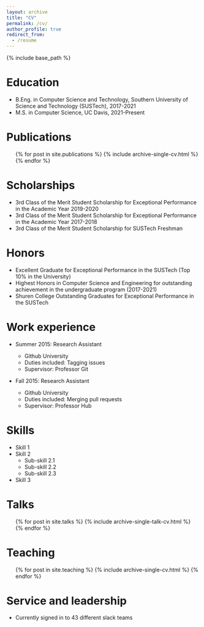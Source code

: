 ```yaml
---
layout: archive
title: "CV"
permalink: /cv/
author_profile: true
redirect_from:
  - /resume
---
```


{% include base_path %}

Education
======
* B.Eng. in Computer Science and Technology, Southern University of Science and Technology (SUSTech), 2017-2021
* M.S. in Computer Science, UC Davis, 2021-Present

Publications
======
  <ul>{% for post in site.publications %}
    {% include archive-single-cv.html %}
  {% endfor %}</ul>

Scholarships
======
* 3rd Class of the Merit Student Scholarship for Exceptional Performance in the Academic Year 2019-2020    
* 3rd Class of the Merit Student Scholarship for Exceptional Performance in the Academic Year 2017-2018  
* 3rd Class of the Merit Student Scholarship for SUSTech Freshman 

Honors
======
* Excellent Graduate for Exceptional Performance in the SUSTech (Top 10% in the University)
* Highest Honors in Computer Science and Engineering for outstanding achievement in the undergraduate program (2017-2021)
* Shuren College Outstanding Graduates for Exceptional Performance in the SUSTech


Work experience
======
* Summer 2015: Research Assistant
  * Github University
  * Duties included: Tagging issues
  * Supervisor: Professor Git

* Fall 2015: Research Assistant
  * Github University
  * Duties included: Merging pull requests
  * Supervisor: Professor Hub
  
Skills
======
* Skill 1
* Skill 2
  * Sub-skill 2.1
  * Sub-skill 2.2
  * Sub-skill 2.3
* Skill 3

  
Talks
======
  <ul>{% for post in site.talks %}
    {% include archive-single-talk-cv.html %}
  {% endfor %}</ul>
  
Teaching
======
  <ul>{% for post in site.teaching %}
    {% include archive-single-cv.html %}
  {% endfor %}</ul>
  
Service and leadership
======
* Currently signed in to 43 different slack teams
